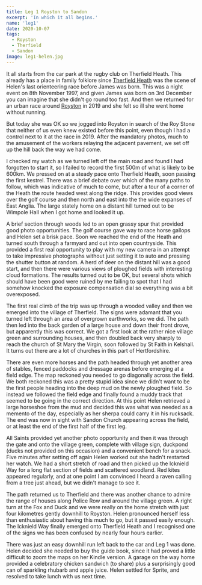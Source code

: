 ```yaml
---
title: Leg 1 Royston to Sandon
excerpt: 'In which it all begins.'
name: 'leg1'
date: 2020-10-07
tags:
  - Royston
  - Therfield
  - Sandon
image: leg1-helen.jpg
---
```


It all starts from the car park at the rugby club on Therfield Heath. This already has a place in family folklore since [Therfield Heath](https://www.waoc.routegadget.co.uk/rg2/#55) was the scene of Helen's last orienteering race before James was born. This was a night event on 8th November 1997, and given James was born on 3rd December you can imagine that she didn't go round too fast. And then we returned for an urban race around [Royston](https://www.waoc.routegadget.co.uk/rg2/#83&course=1) in 2019 and she felt so ill she went home without running.

But today she was OK so we jogged into Royston in search of the Roy Stone that neither of us even knew existed before this point, even though I had a control next to it at the race in 2019. After the mandatory photos, much to the amusement of the workers relaying the adjacent pavement, we set off up the hill back the way we had come.

I checked my watch as we turned left off the main road and found I had forgotten to start it, so I failed to record the first 500m of what is likely to be 600km. We pressed on at a steady pace onto Therfield Heath, soon passing the first kestrel. There was a brief debate over which of the many paths to follow, which was indicative of much to come, but after a tour of a corner of the Heath the route headed west along the ridge. This provides good views over the golf course and then north and east into the the wide expanses of East Anglia. The large stately home on a distant hill turned out to be Wimpole Hall when I got home and looked it up.

A brief section through woods led to an open grassy spur that provided good photo opportunities. The golf course gave way to race horse gallops and Helen set a brisk pace. Soon we reached the end of the Heath and turned south through a farmyard and out into open countryside. This provided a first real opportunity to play with my new camera in an attempt to take impressive photographs without just setting it to auto and pressing the shutter button at random. A herd of deer on the distant hill was a good start, and then there were various views of ploughed fields with interesting cloud formations. The results turned out to be OK, but several shots which should have been good were ruined by me failing to spot that I had somehow knocked the exposure compensation dial so everything was a bit overexposed.

The first real climb of the trip was up through a wooded valley and then we emerged into the village of Therfield. The signs were adamant that you turned left through an area of overgrown earthworks, so we did. The path then led into the back garden of a large house and down their front drove, but apparently this was correct. We got a first look at the rather nice village green and surrounding houses, and then doubled back very sharply to reach the church of St Mary the Virgin, soon followed by St Faith in Kelshall. It turns out there are a lot of churches in this part of Hertfordshire.

There are even more horses and the path headed through yet another area of stables, fenced paddocks and dressage arenas before emerging at a field edge. The map reckoned you needed to go diagonally across the field. We both reckoned this was a pretty stupid idea since we didn't want to be the first people heading into the deep mud on the newly ploughed field. So instead we followed the field edge and finally found a muddy track that seemed to be going in the correct direction. At this point Helen retrieved a large horseshoe from the mud and decided this was what was needed as a memento of the day, especially as her sherpa could carry it in his rucksack. The end was now in sight with Sandon Church appearing across the field, or at least the end of the first half of the first leg.

All Saints provided yet another photo opportunity and then it was through the gate and onto the village green, complete with village sign, duckpond (ducks not provided on this occasion) and a convenient bench for a snack. Five minutes after setting off again Helen worked out she hadn't restarted her watch. We had a short stretch of road and then picked up the Icknield Way for a long flat section of fields and scattered woodland. Red kites appeared regularly, and at one point I am convinced I heard a raven calling from a tree just ahead, but we didn't manage to see it.

The path returned us to Therfield and there was another chance to admire the range of houses along Police Row and around the village green. A right turn at the Fox and Duck and we were really on the home stretch with just four kilometres gently downhill to Royston. Helen pronounced herself less than enthusiastic about having this much to go, but it passed easily enough. The Icknield Way finally emerged onto Therfield Heath and I recognised one of the signs we has been confused by nearly four hours earlier.

There was just an easy downhill run left back to the car and Leg 1 was done. Helen decided she needed to buy the guide book, since it had proved a little difficult to zoom the maps on her Kindle version. A garage on the way home provided a celebratory chicken sandwich (to share) plus a surprisingly good can of sparkling rhubarb and apple juice. Helen settled for Sprite, and resolved to take lunch with us next time.
